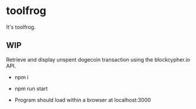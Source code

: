 # toolfrog
It's toolfrog.

## WIP

Retrieve and display unspent dogecoin transaction using the blockcypher.io API.

* npm i

* npm run start

* Program should load within a browser at localhost:3000
